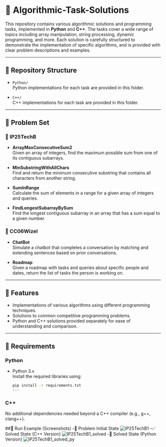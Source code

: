 # 🧠 Algorithmic-Task-Solutions

This repository contains various algorithmic solutions and programming tasks, implemented in **Python** and **C++**. The tasks cover a wide range of topics including array manipulation, string processing, dynamic programming, and more. Each solution is carefully structured to demonstrate the implementation of specific algorithms, and is provided with clear problem descriptions and examples.

---

## 📁 Repository Structure

- `Python/`  
  Python implementations for each task are provided in this folder.

- `C++/`  
  C++ implementations for each task are provided in this folder.

---

## 🧩 Problem Set

### 🔹 IP25TechB

- **ArrayMaxConsecutiveSum2**  
  Given an array of integers, find the maximum possible sum from one of its contiguous subarrays.

- **MinSubstringWithAllChars**  
  Find and return the minimum consecutive substring that contains all characters from another string.

- **SumInRange**  
  Calculate the sum of elements in a range for a given array of integers and queries.

- **FindLongestSubarrayBySum**  
  Find the longest contiguous subarray in an array that has a sum equal to a given number.

### 🔹 CC06Wizel

- **ChatBot**  
  Simulate a chatbot that completes a conversation by matching and extending sentences based on prior conversations.

- **Roadmap**  
  Given a roadmap with tasks and queries about specific people and dates, return the list of tasks the person is working on.

---

## 🚀 Features

- Implementations of various algorithms using different programming techniques.
- Solutions to common competitive programming problems.
- Python and C++ solutions provided separately for ease of understanding and comparison.

---

## 🧰 Requirements

### Python

- Python 3.x  
  Install the required libraries using:

  ```bash
  pip install -r requirements.txt
  ···
  
### C++
No additional dependencies needed beyond a C++ compiler (e.g., g++, clang++).

##📸 Run Example (Screenshots)
-🔧 Problem Initial State
![IP25TechB1](IP25TechB1.png)
-✅ Solved State (C++ Version)
![IP25TechB1_solved](IP25TechB1_solved.png)
-🐍 Solved State (Python Version)
![IP25TechB1_solved_py](IP25TechB1_solved_py.png)
